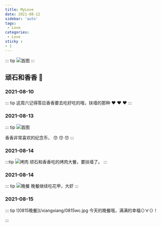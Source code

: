 ```yaml
---
title: MyLove
date: 2021-08-12
sidebar: 'auto'
tags:
 - Love
categories:
 - Love
sticky : 
- 1
---
```


::: tip
![首图](/xiangxiang.jpeg)
:::

<!-- more -->

## 顽石和香香 :love_letter:

### 2021-08-10
::: tip
这周六记得答应香香要去吃好吃的哦，扶墙的那种 :heart: :heart: :heart:
:::
 

### 2021-08-13
::: tip
![首图](/xiangxiang/jnb.jpg)

香香非常喜欢的纪念币， :kissing_smiling_eyes: :kissing_smiling_eyes: :kissing_smiling_eyes:
:::

###  2021-08-14
:::tip
![烤肉](/xiangxiang/kaoroudacan.jpg)
顽石和香香吃的烤肉大餐，要扶墙了。
:::

###  2021-08-14
::: tip
![晚餐](/xiangxiang/77hj.jpg)
晚餐继续吃花甲，大虾
:::

### 2021-08-15
::: tip
![0815晚餐](/xiangxiang/0815wc.jpg
今天的晚餐哦，满满的幸福⊙∀⊙！

:::

